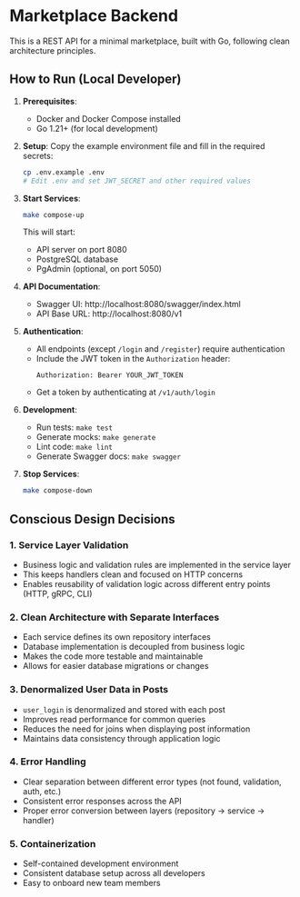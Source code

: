 # Marketplace Backend

This is a REST API for a minimal marketplace, built with Go, following clean architecture principles.

## How to Run (Local Developer)

1. **Prerequisites**:
   - Docker and Docker Compose installed
   - Go 1.21+ (for local development)

2. **Setup**:
   Copy the example environment file and fill in the required secrets:
   ```bash
   cp .env.example .env
   # Edit .env and set JWT_SECRET and other required values
   ```

3. **Start Services**:
   ```bash
   make compose-up
   ```
   This will start:
   - API server on port 8080
   - PostgreSQL database
   - PgAdmin (optional, on port 5050)

4. **API Documentation**:
   - Swagger UI: http://localhost:8080/swagger/index.html
   - API Base URL: http://localhost:8080/v1

5. **Authentication**:
   - All endpoints (except `/login` and `/register`) require authentication
   - Include the JWT token in the `Authorization` header:
     ```
     Authorization: Bearer YOUR_JWT_TOKEN
     ```
   - Get a token by authenticating at `/v1/auth/login`

6. **Development**:
   - Run tests: `make test`
   - Generate mocks: `make generate`
   - Lint code: `make lint`
   - Generate Swagger docs: `make swagger`

7. **Stop Services**:
   ```bash
   make compose-down
   ```

## Conscious Design Decisions

### 1. Service Layer Validation
- Business logic and validation rules are implemented in the service layer
- This keeps handlers clean and focused on HTTP concerns
- Enables reusability of validation logic across different entry points (HTTP, gRPC, CLI)

### 2. Clean Architecture with Separate Interfaces
- Each service defines its own repository interfaces
- Database implementation is decoupled from business logic
- Makes the code more testable and maintainable
- Allows for easier database migrations or changes

### 3. Denormalized User Data in Posts
- `user_login` is denormalized and stored with each post
- Improves read performance for common queries
- Reduces the need for joins when displaying post information
- Maintains data consistency through application logic

### 4. Error Handling
- Clear separation between different error types (not found, validation, auth, etc.)
- Consistent error responses across the API
- Proper error conversion between layers (repository → service → handler)

### 5. Containerization
- Self-contained development environment
- Consistent database setup across all developers
- Easy to onboard new team members
